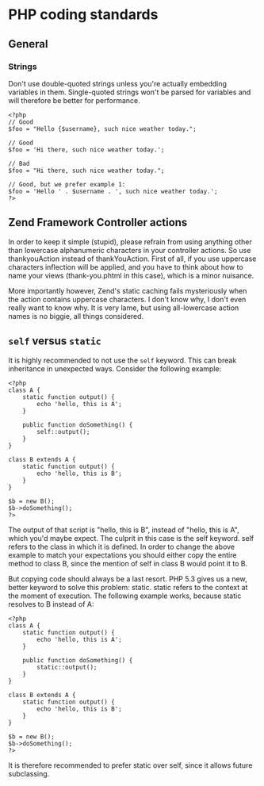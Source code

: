 # PHP coding standards

## General

### Strings
Don't use double-quoted strings unless you're actually embedding variables in them. Single-quoted strings won't be parsed for variables and will therefore be better for performance.

```
<?php
// Good
$foo = "Hello {$username}, such nice weather today."; 

// Good
$foo = 'Hi there, such nice weather today.';

// Bad
$foo = "Hi there, such nice weather today.";

// Good, but we prefer example 1:
$foo = 'Hello ' . $username . ', such nice weather today.';
?>
```

## Zend Framework Controller actions
In order to keep it simple (stupid), please refrain from using anything other than lowercase alphanumeric characters in your controller actions. 
So use thankyouAction instead of thankYouAction.
First of all, if you use uppercase characters inflection will be applied, and you have to think about how to name your views (thank-you.phtml in this case), which is a minor nuisance.

More importantly however, Zend's static caching fails mysteriously when the action contains uppercase characters. I don't know why, I don't even really want to know why. It is very lame, but using all-lowercase action names is no biggie, all things considered.

## `self` versus `static`
It is highly recommended to not use the `self` keyword. This can break inheritance in unexpected ways.
Consider the following example:
```
<?php
class A {
	static function output() {
		echo 'hello, this is A';
	}

	public function doSomething() {
		self::output();
	}
}

class B extends A {
	static function output() {
		echo 'hello, this is B';
	}
}

$b = new B();
$b->doSomething();
?>
```

The output of that script is "hello, this is B", instead of "hello, this is A", which you'd maybe expect. 
The culprit in this case is the self keyword. self refers to the class in which it is defined. In order to change the above example to match your expectations you should either copy the entire method to class B, since the mention of self in class B would point it to B.

But copying code should always be a last resort. PHP 5.3 gives us a new, better keyword to solve this problem: static.
static refers to the context at the moment of execution. The following example works, because static resolves to B instead of A:

```
<?php
class A {
	static function output() {
		echo 'hello, this is A';
	}

	public function doSomething() {
		static::output();
	}
}

class B extends A {
	static function output() {
		echo 'hello, this is B';
	}
}

$b = new B();
$b->doSomething();
?>
```

It is therefore recommended to prefer static over self, since it allows future subclassing.